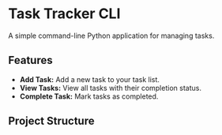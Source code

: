# Task Tracker CLI  
A simple command-line Python application for managing tasks.
## Features  
- **Add Task:** Add a new task to your task list.  
- **View Tasks:** View all tasks with their completion status.  
- **Complete Task:** Mark tasks as completed.  

## Project Structure  